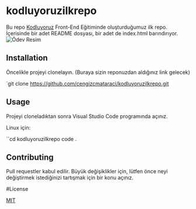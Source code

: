 # kodluyoruzilkrepo

Bu repo [Kodluyoruz](https://www.kodluyoruz.org/) Front-End Eğitiminde oluşturduğumuz ilk repo. İçerisinde bir adet README dosyası, bir adet de index.html barındırıyor.
![Ödev Resim](https://github.com/levent1ozgur/kodluyoruzilkrepo/blob/main/%C3%B6dev.png)

## Installation

Öncelikle projeyi clonelayın. (Buraya sizin reponuzdan aldığınız link gelecek)

`git clone https://github.com/cengizcmataraci/kodluyoruzilkrepo.git

## Usage

Projeyi cloneladıktan sonra Visual Studio Code programında açınız.

Linux için:

``cd kodluyoruzilkrepo
code .

## Contributing

Pull requestler kabul edilir. Büyük değişiklikler için, lütfen önce neyi değiştirmek istediğinizi tartışmak için bir konu açınız.

#License

[MIT](https://choosealicense.com/licenses/mit/)
